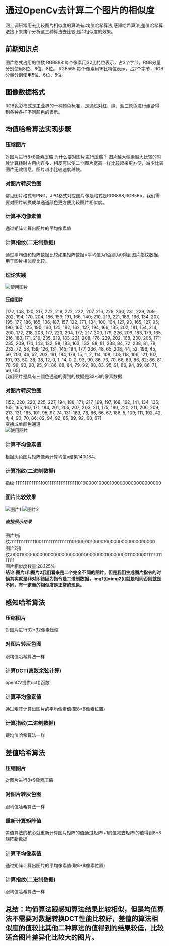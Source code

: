 # 通过OpenCv去计算二个图片的相似度
网上调研常用去比较图片相似度的算法有:均值哈希算法,感知哈希算法,差值哈希算法接下来挨个分析这三种算法去比较图片相似度的效果。
## 前期知识点
图片格式占用的位数
RGB888:每个像素用32比特位表示，占3个字节，RGB分量分别使用8位、8位、8位。
RGB565:每个像素用16比特位表示，占2个字节，RGB分量分别使用5位、6位、5位。
## 图像数据格式
RGB色彩模式是工业界的一种颜色标准，是通过对红、绿、蓝三原色进行组合得到各种各样不同颜色的表示。

## 均值哈希算法实现步骤

### 压缩图片
对图片进行8*8像素压缩
为什么要对图片进行压缩？
图片越大像素越大比较的时候计算耗时占用内存多，相反可以使二个图片宽高一样比较起来更方便，减少比较图片无效信息，图片越小比较速度越快。
### 对图片转灰色图
常见图片格式有PNG，JPG格式对应图片像是格式是RGB888,RGB565，我们需要对图片转换成单通道颜色更方便比较图片相似度。
### 计算平均像素值
通过矩阵计算出图片的平均像素值
### 计算指纹(二进制数据)
通过平均值和矩阵数据比较如果矩阵数据>平均值为1否则为0得到图片指纹数据，用于图片相似度比较。
### 理论实践
![使用图片](../../imgs/pic/redcar.jpeg "红色汽车")

#### 压缩图片
[172, 148, 120, 217, 222, 218, 222, 222, 207, 216, 228, 230, 231, 229, 209, 202, 194, 170, 204, 186, 159, 191, 166, 140;
 210, 219, 221, 189, 166, 134, 207, 195, 177, 186, 165, 136, 187, 157, 122, 171, 134, 100, 164, 127,  93, 165, 127,  95;
 190, 160, 125, 190, 160, 125, 192, 162, 127, 194, 166, 135, 202, 181, 154, 214, 200, 172, 218, 203, 177, 223, 204, 177;
 217, 200, 179, 226, 209, 183, 179, 165, 216, 183, 171, 216, 235, 219, 183, 231, 208, 176, 229, 202, 168, 230, 205, 171;
 235, 209, 174, 143, 132,  98, 183, 163, 132,  88,  81, 238,  84,  72, 238,  81,  79, 232,  72,  58, 159, 126, 131, 145;
 194, 177, 236,  48,  65, 208,  44,  52, 196,  45,  50, 203,  46,  52, 203, 191, 184, 179,  15,   1,   2, 114, 108, 103;
 118, 106, 121, 107, 101,  93,  50,  38,  38,  12,   0,   1,  14,   0,   2,  93,  90,  86,  73,  70,  66,  89,  86,  82;
  86,  81,  78,  98,  93,  90,  95,  91,  86,  88,  84,  79,  92,  88,  83,  95,  91,  86,  94,  89,  86,  71,  66,  65]  
  我们图片是具有三颜色通道的得到的数据是32*8的像素数据
### 对图片转灰色图

[152, 220, 220, 225, 227, 194, 188, 171;
 217, 169, 197, 168, 162, 141, 134, 135;
 165, 165, 167, 171, 184, 201, 205, 207;
 203, 211, 175, 180, 220, 211, 206, 209;
 213, 131, 165, 101,  95,  97,  74, 131;
 189,  76,  66,  66,  67, 186,   5, 109;
 111, 102,  42,   4,   4,  90,  70,  86;
  82,  94,  92,  85,  89,  92,  90,  67]  
变换成单颜色通道  
![使用图片](../../imgs/pic/garycar.jpeg "灰色汽车")
### 计算平均像素值
根据灰色图片矩阵像素计算均值a结果140.184。
### 计算指纹(二进制数据)
指纹:11111111111111100111111111111111110100000100001000000000000000000
### 图片比较效果
![图片1](../../imgs/pic/redcar.jpeg "图片1")
![图片2](../../imgs/pic/img.jpeg "图片2")
##### 直接展示结果
图片1指纹:1111111111111100111111111111111110100000100001000000000000000000  
图片2指纹:0001100000000000000000000000000000010000000111000001111101111111  
图片相似度数量:28.125%  
**结论:图片1和图片2我们看来是二个完全不同的图片，但是我们生成图片指令的时候其实就是非对即错因为指令是二进制数据，img1[i]=img2[i]就是相同否则就是不同，有一定量的相似度是正常的现象。**

## 感知哈希算法
### 压缩图片
对图片进行32*32像素压缩
### 对图片转灰色图
跟均值哈希算法一样
### 计算DCT(离散余弦计算)
openCV提供dct()函数
### 计算平均像素值
通过矩阵计算出图片的平均像素值(取8*8像素位置)
### 计算指纹(二进制数据)
跟均值哈希算法一样
## 差值哈希算法

### 压缩图片
对图片进行8*9像素压缩
### 对图片转灰色图
跟均值哈希算法一样
### 重新计算矩阵值
差值算法的核心就重新计算图片矩阵的值通过矩阵i+1的值减去矩阵i的值得到8*8矩阵新数据
### 计算平均像素值
通过矩阵计算出图片的平均像素值(取8*8像素位置)
### 计算指纹(二进制数据)
跟均值哈希算法一样

## 总结：均值算法跟感知算法结果比较相似，但是均值算法不需要对数据转换DCT性能比较好，差值的算法相似度的值较比其他二种算法的值得到的结果较低，比较适合图片差异化比较大的图片。
